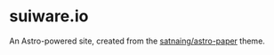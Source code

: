 # suiware.io

An Astro-powered site, created from the [satnaing/astro-paper](https://github.com/satnaing/astro-paper) theme.
